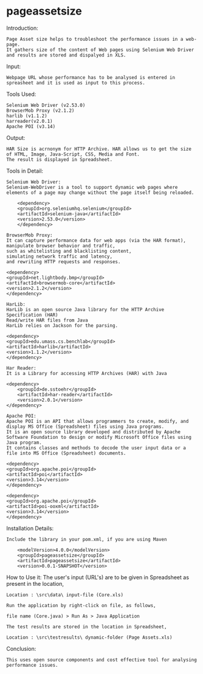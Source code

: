 # pageassetsize

Introduction:

  	Page Asset size helps to troubleshoot the performance issues in a web-page.
	It gathers size of the content of Web pages using Selenium Web Driver and results are stored and dispalyed in XLS.

Input:

	Webpage URL whose performance has to be analysed is entered in spreasheet and it is used as input to this process.

Tools Used:

	Selenium Web Driver (v2.53.0)
	BrowserMob Proxy (v2.1.2)
	harlib (v1.1.2)
	harreader(v2.0.1)
	Apache POI (v3.14)

Output:

	HAR Size is acrnonym for HTTP Archive. HAR allows us to get the size of HTML, Image, Java-Script, CSS, Media and Font. 
	The result is displayed in Spreadsheet.

Tools in Detail:

	Selenium Web Driver:
	Selenium-WebDriver is a tool to support dynamic web pages where elements of a page may change without the page itself being reloaded.
	
        <dependency>
        <groupId>org.seleniumhq.selenium</groupId>
        <artifactId>selenium-java</artifactId>
        <version>2.53.0</version>
        </dependency>

	BrowserMob Proxy:
	It can capture performance data for web apps (via the HAR format), 
	manipulate browser behavior and traffic, 
	such as whitelisting and blacklisting content, 
	simulating network traffic and latency, 
	and rewriting HTTP requests and responses.
	
	<dependency>
	<groupId>net.lightbody.bmp</groupId>
	<artifactId>browsermob-core</artifactId>
	<version>2.1.2</version>
	</dependency>

	HarLib:
	HarLib is an open source Java library for the HTTP Archive Specification (HAR)
	Read/write HAR files from Java
	HarLib relies on Jackson for the parsing. 
	
	<dependency>
	<groupId>edu.umass.cs.benchlab</groupId>
	<artifactId>harlib</artifactId>
	<version>1.1.2</version>
	</dependency> 

	Har Reader:
	It is a Library for accessing HTTP Archives (HAR) with Java
	
	<dependency>
    	<groupId>de.sstoehr</groupId>
    	<artifactId>har-reader</artifactId>
    	<version>2.0.1</version>
	</dependency>

	Apache POI: 
	Apache POI is an API that allows programmers to create, modify, and display MS Office (Spreadsheet) files using Java programs.
	It is an open source library developed and distributed by Apache Software Foundation to design or modify Microsoft Office files using Java program. 
	It contains classes and methods to decode the user input data or a file into MS Office (Spreadsheet) documents.
	
	<dependency>
	<groupId>org.apache.poi</groupId>
	<artifactId>poi</artifactId>
	<version>3.14</version>
	</dependency>
	
	<dependency>
	<groupId>org.apache.poi</groupId>
	<artifactId>poi-ooxml</artifactId>
	<version>3.14</version>
	</dependency>

Installation Details:

	Include the library in your pom.xml, if you are using Maven
	
        <modelVersion>4.0.0</modelVersion>
        <groupId>pageassetsize</groupId>
        <artifactId>pageassetsize</artifactId>
        <version>0.0.1-SNAPSHOT</version>
        
How to Use it:
	The user's input (URL's) are to be given in Spreadsheet as present in the location,
	
	Location : \src\data\ input-file (Core.xls)
	
	Run the application by right-click on file, as follows,
	
	file name (Core.java) > Run As > Java Application
	
	The test results are stored in the location in Spreadsheet,
	
	Location : \src\testresults\ dynamic-folder (Page Assets.xls)

Conclusion:

	This uses open source components and cost effective tool for analysing performance issues.
